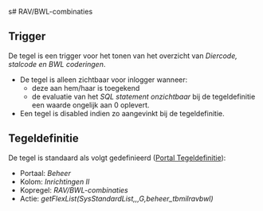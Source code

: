 s# RAV/BWL-combinaties

## Trigger

De tegel is een trigger voor het tonen van het overzicht van *Diercode, stalcode en BWL coderingen*.

* De tegel is alleen zichtbaar voor inlogger wanneer:
  * deze aan hem/haar is toegekend
  * de evaluatie van het *SQL statement onzichtbaar* bij de tegeldefinitie een waarde ongelijk aan 0 oplevert.
* Een tegel is disabled indien zo aangevinkt bij de tegeldefinitie.

## Tegeldefinitie

De tegel is standaard als volgt gedefinieerd ([Portal Tegeldefinitie](/docs/instellen_inrichten/portaldefinitie/portal_tegel.md)):

* Portaal: *Beheer*
* Kolom: *Inrichtingen II*
* Kopregel: *RAV/BWL-combinaties*
* Actie: *getFlexList(SysStandardList,,,G,beheer_tbmilravbwl)*

